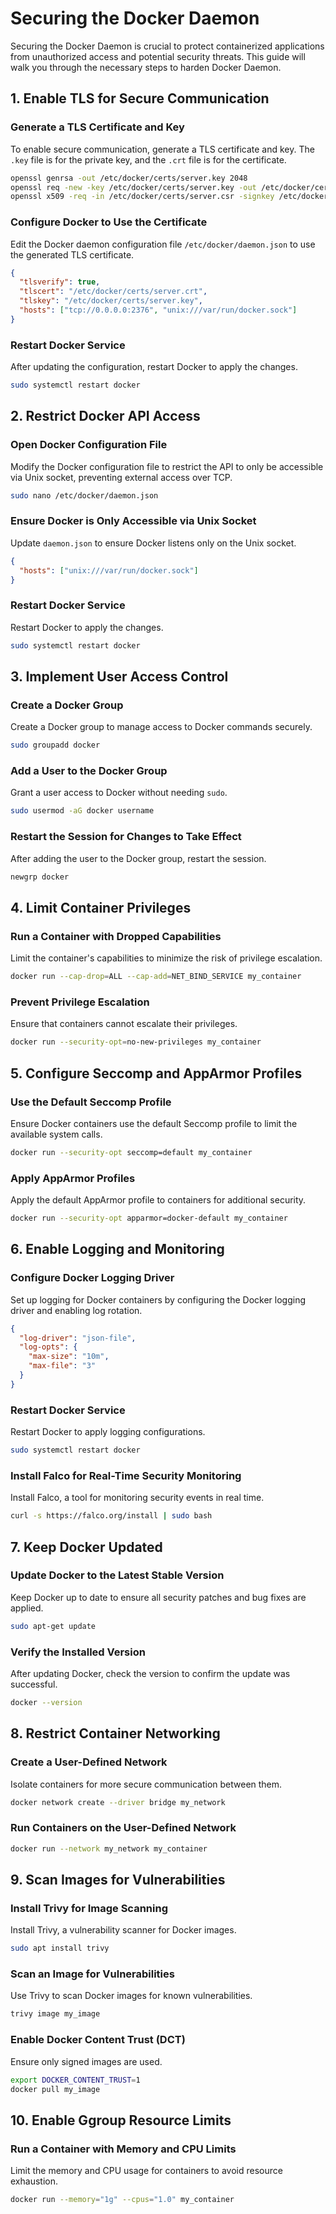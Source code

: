 # Securing the Docker Daemon

Securing the Docker Daemon is crucial to protect containerized applications from unauthorized access and potential security threats. This guide will walk you through the necessary steps to harden Docker Daemon.

## 1. Enable TLS for Secure Communication

### Generate a TLS Certificate and Key
To enable secure communication, generate a TLS certificate and key. The `.key` file is for the private key, and the `.crt` file is for the certificate.

```sh
openssl genrsa -out /etc/docker/certs/server.key 2048
openssl req -new -key /etc/docker/certs/server.key -out /etc/docker/certs/server.csr
openssl x509 -req -in /etc/docker/certs/server.csr -signkey /etc/docker/certs/server.key -out /etc/docker/certs/server.crt
```

### Configure Docker to Use the Certificate
Edit the Docker daemon configuration file `/etc/docker/daemon.json` to use the generated TLS certificate.

```json
{
  "tlsverify": true,
  "tlscert": "/etc/docker/certs/server.crt",
  "tlskey": "/etc/docker/certs/server.key",
  "hosts": ["tcp://0.0.0.0:2376", "unix:///var/run/docker.sock"]
}
```

### Restart Docker Service
After updating the configuration, restart Docker to apply the changes.

```sh
sudo systemctl restart docker
```

## 2. Restrict Docker API Access

### Open Docker Configuration File
Modify the Docker configuration file to restrict the API to only be accessible via Unix socket, preventing external access over TCP.

```sh
sudo nano /etc/docker/daemon.json
```

### Ensure Docker is Only Accessible via Unix Socket
Update `daemon.json` to ensure Docker listens only on the Unix socket.

```json
{
  "hosts": ["unix:///var/run/docker.sock"]
}
```

### Restart Docker Service
Restart Docker to apply the changes.

```sh
sudo systemctl restart docker
```

## 3. Implement User Access Control

### Create a Docker Group
Create a Docker group to manage access to Docker commands securely.

```sh
sudo groupadd docker
```

### Add a User to the Docker Group
Grant a user access to Docker without needing `sudo`.

```sh
sudo usermod -aG docker username
```

### Restart the Session for Changes to Take Effect
After adding the user to the Docker group, restart the session.

```sh
newgrp docker
```

## 4. Limit Container Privileges

### Run a Container with Dropped Capabilities
Limit the container's capabilities to minimize the risk of privilege escalation.

```sh
docker run --cap-drop=ALL --cap-add=NET_BIND_SERVICE my_container
```

### Prevent Privilege Escalation
Ensure that containers cannot escalate their privileges.

```sh
docker run --security-opt=no-new-privileges my_container
```

## 5. Configure Seccomp and AppArmor Profiles

### Use the Default Seccomp Profile
Ensure Docker containers use the default Seccomp profile to limit the available system calls.

```sh
docker run --security-opt seccomp=default my_container
```

### Apply AppArmor Profiles
Apply the default AppArmor profile to containers for additional security.

```sh
docker run --security-opt apparmor=docker-default my_container
```

## 6. Enable Logging and Monitoring

### Configure Docker Logging Driver
Set up logging for Docker containers by configuring the Docker logging driver and enabling log rotation.

```json
{
  "log-driver": "json-file",
  "log-opts": {
    "max-size": "10m",
    "max-file": "3"
  }
}
```

### Restart Docker Service
Restart Docker to apply logging configurations.

```sh
sudo systemctl restart docker
```

### Install Falco for Real-Time Security Monitoring
Install Falco, a tool for monitoring security events in real time.

```sh
curl -s https://falco.org/install | sudo bash
```

## 7. Keep Docker Updated

### Update Docker to the Latest Stable Version
Keep Docker up to date to ensure all security patches and bug fixes are applied.

```sh
sudo apt-get update
```

### Verify the Installed Version
After updating Docker, check the version to confirm the update was successful.

```sh
docker --version
```

## 8. Restrict Container Networking

### Create a User-Defined Network
Isolate containers for more secure communication between them.

```sh
docker network create --driver bridge my_network
```

### Run Containers on the User-Defined Network

```sh
docker run --network my_network my_container
```

## 9. Scan Images for Vulnerabilities

### Install Trivy for Image Scanning
Install Trivy, a vulnerability scanner for Docker images.

```sh
sudo apt install trivy
```

### Scan an Image for Vulnerabilities
Use Trivy to scan Docker images for known vulnerabilities.

```sh
trivy image my_image
```

### Enable Docker Content Trust (DCT)
Ensure only signed images are used.

```sh
export DOCKER_CONTENT_TRUST=1
docker pull my_image
```

## 10. Enable Ggroup Resource Limits

### Run a Container with Memory and CPU Limits
Limit the memory and CPU usage for containers to avoid resource exhaustion.

```sh
docker run --memory="1g" --cpus="1.0" my_container
```